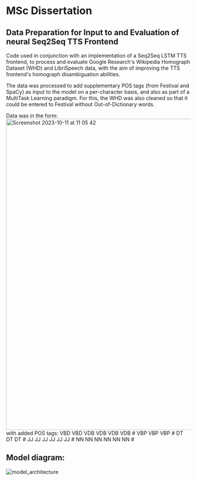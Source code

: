 # MSc Dissertation 
## Data Preparation for Input to and Evaluation of neural Seq2Seq TTS Frontend 
Code used in conjunction with an implementation of a Seq2Seq LSTM TTS frontend, to process and evaluate Google Research's Wikipedia Homograph Dataset (WHD) and LibriSpeech data, with the aim of improving the TTS frontend's homograph disambiguation abilities.

The data was processed to add supplementary POS tags (from Festival and SpaCy) as input to the model on a per-character basis, and also as part of a MultiTask Learning paradigm.
For this, the WHD was also cleaned so that it could be entered to Festival without Out-of-Dictionary words.

Data was in the form:
 <img width="850" alt="Screenshot 2023-10-11 at 11 05 42" src="https://github.com/eilishnewmark/msc_diss/assets/116748480/9a44d0df-7d5c-4dd2-8e32-a43365c7f5e1">
with added POS tags:
VBD VBD VDB VDB VDB VDB # VBP VBP VBP # DT DT DT # JJ JJ JJ JJ JJ JJ # NN NN NN NN NN NN #

## Model diagram:
![model_architecture](https://github.com/eilishnewmark/msc_diss/assets/116748480/d02f1802-416c-4e0a-bddc-ffe75879efe6)
